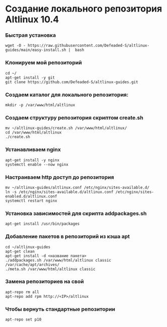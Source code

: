 # Создание локального репозитория Altlinux 10.4
### Быстрая установка
```
wget -O - https://raw.githubusercontent.com/Defeaded-S/altlinux-guides/main/easy-install.sh |  bash
```
### Клонируем мой репозиторий
```
cd ~/
apt-get install -y git
git clone https://github.com/Defeaded-S/altlinux-guides.git
```
### Создаем каталог для локального репозитория:
```
mkdir -p /var/www/html/altlinux
```
### Создаем структуру репозитория скриптом create.sh
```
mv ~/altlinux-guides/create.sh /var/www/html/altlinux/
cd /var/www/html/altlinux
./create.sh
```
### Устанавливаем nginx
```
apt-get install -y nginx
systemctl enable --now nginx
```
### Настраиваем http доступ до репозитория
```
mv ~/altlinux-guides/altlinux.conf /etc/nginx/sites-available.d/
ln -s /etc/nginx/sites-available.d/altlinux.conf /etc/nginx/sites-enabled.d/altlinux.conf
systemctl restart nginx
```
### Установка зависимостей для скрипта addpackages.sh
```
apt-get install /usr/bin/packages
```
### Добавление пакетов в репозиторий из кэша apt
```
cd ~/altlinux-guides
apt-get clean
apt-get install -d <название пакета>
./addpackages.sh /var/www/html/altlinux classic /var/cache/apt/archives/
./meta.sh /var/www/html/altlinux classic
```
### Замена репозиториев на свой
```
apt-repo rm all
apt-repo add rpm http://<IP>/altlinux
```
### Чтобы вернуть стандартные репозитории
```
apt-repo set p10
```
